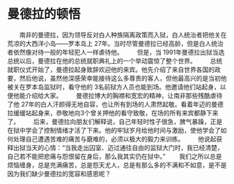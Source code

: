 # 曼德拉的顿悟
　　南非的曼德拉，因为领导反对白人种族隔离政策而入狱，白人统治者把他关在荒凉的大西洋小岛——罗本岛上 27年。当时尽管曼德拉已经高龄，但是白人统治者依然像对待一般的年轻犯人一样虐待他。 
　　但是，当 1991年曼德拉出狱当选总统以后，曼德拉在他的总统就职典礼上的一个举动震惊了整个世界。 
　　总统就职仪式开始了，曼德拉起身致辞欢迎他的来宾。他先介绍了来自世界各国的政要，然后他说，虽然他深感荣幸能接待这么多尊贵的客人，但他最高兴的是当初他被关在罗本岛监狱时，看守他的 3名前狱方人员也能到场。他邀请他们站起身，以便他能介绍给大家。 
　　曼德拉博大的胸襟和宽宏的精神，让南非那些残酷虐待了他 27年的白人汗颜得无地自容，也让所有到场的人肃然起敬。看着年迈的曼德拉缓缓站起身来，恭敬地向3个曾关押他的看守致敬，在场的所有来宾都静下来了。 
　　后来，曼德拉向朋友们解释说，自己年轻时性子很急，脾气暴躁，正是在狱中学会了控制情绪才活了下来。他的牢狱岁月给他时间与激励，使他学会了如何处理自己遭遇苦难的痛苦与磨难的，必须以极大的毅力来训练。 
　　他说起获释出狱当天的心情：“当我走出囚室、迈过通往自由的监狱大门时，我已经清楚，自己若不能把悲痛与怨恨留在身后，那么我其实仍在狱中。” 
　　我们之所以总是烦恼缠身，总是充满痛苦，总是怨天尤人，总是有那么多的不满和不如意，是不是因为我们缺少曼德拉的宽容和感恩呢？
 